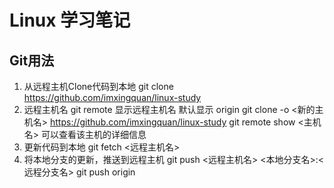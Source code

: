 # Linux 学习笔记
## Git用法
1. 从远程主机Clone代码到本地
    git clone https://github.com/imxingquan/linux-study
2. 远程主机名
    git remote 显示远程主机名 默认显示 origin
    git clone -o <新的主机名> https://github.com/imxingquan/linux-study
    git remote show <主机名> 可以查看该主机的详细信息
3. 更新代码到本地
    git fetch <远程主机名> 
4. 将本地分支的更新，推送到远程主机
    git push <远程主机名> <本地分支名>:<远程分支名>
    git push origin
